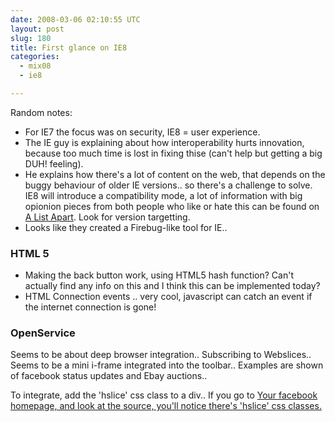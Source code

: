 ```yaml
---
date: 2008-03-06 02:10:55 UTC
layout: post
slug: 180
title: First glance on IE8
categories:
  - mix08
  - ie8

---
```

<p>Random notes:</p>

<ul>
  <li>For IE7 the focus was on security, IE8 = user experience.</li>
  <li>The IE guy is explaining about how interoperability hurts innovation, because too much time is lost in fixing thise (can't help but getting a big DUH! feeling).</li>
  <li>He explains how there's a lot of content on the web, that depends on the buggy behaviour of older IE versions.. so there's a challenge to solve. IE8 will introduce a compatibility mode, a lot of information with big opionion pieces from both people who like or hate this can be found on <a href="http://www.alistapart.com/articles/">A List Apart</a>. Look for version targetting.</li>
  <li>Looks like they created a Firebug-like tool for IE..</li>
</ul>

<h3>HTML 5</h3>

<ul>
  <li>Making the back button work, using HTML5 hash function? Can't actually find any info on this and I think this can be implemented today?</li>
  <li>HTML Connection events .. very cool, javascript can catch an event if the internet connection is gone!</li>
</ul>

<h3>OpenService</h3>

<p>Seems to be about deep browser integration.. Subscribing to Webslices.. Seems to be a mini i-frame integrated into the toolbar.. Examples are shown of facebook status updates and Ebay auctions..</p>

<p>To integrate, add the 'hslice' css class to a div.. If you go to <a href="http://www.facebook.com/home.php?">Your facebook homepage, and look at the source, you'll notice there's 'hslice' css classes.</p>
